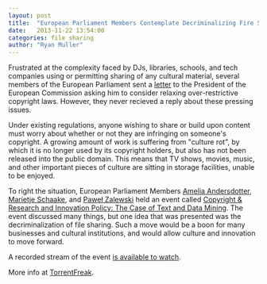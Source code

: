 ```yaml
---
layout: post
title:  "European Parliament Members Contemplate Decriminalizing Fire Sharing"
date:   2013-11-22 13:54:00
categories: file sharing
author: "Ryan Muller"
---
```

Frustrated at the complexity faced by DJs, libraries, schools, and tech companies using or permitting sharing of any cultural material, several members of the European Parliament sent a [letter](http://www.marietjeschaake.eu/2012/12/letter-to-president-barroso-on-the-need-for-copyright-reform/) to the President of the European Commission asking him to consider relaxing over-restrictive copyright laws. However, they never recieved a reply about these pressing issues.

Under existing regulations, anyone wishing to share or build upon content must worry about whether or not they are infringing on someone's copyright. A growing amount of work is suffering from "culture rot", by which it is no longer used by its copyright holders, but also has not been released into the public domain. This means that TV shows, movies, music, and other important pieces of culture are sitting in storage facilities, unable to be enjoyed.

To right the situation, European Parliament Members [Amelia Andersdotter](http://en.wikipedia.org/wiki/Amelia_Andersdotter), [Marietje Schaake](http://en.wikipedia.org/wiki/Marietje_Schaake), and [Paweł Zalewski](http://pl.wikipedia.org/wiki/Pawe%C5%82_Zalewski) held an event called [Copyright & Research and Innovation Policy: The Case of Text and Data Mining](http://copyright4creativity.eu/2013/10/29/the-case-of-text-and-data-mining-12-nov-2013-european-parliament-brussels/). The event discussed many things, but one idea that was presented was the decriminalization of file sharing. Such a move would be a boon for many businesses and cultural institutions, and would allow culture and innovation to move forward.

A recorded stream of the event [is available to watch](http://eventstream.streamovations.be/copyright-research-and-innovation-policy.php).

More info at [TorrentFreak](http://torrentfreak.com/european-parliament-considers-decriminalizing-file-sharing-131109/).
